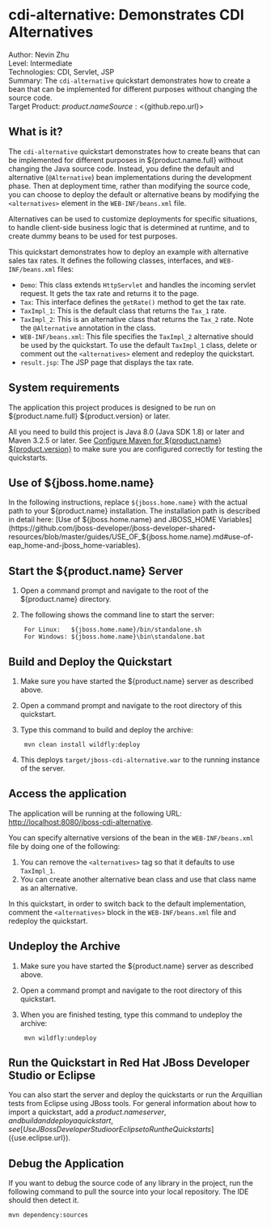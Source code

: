 cdi-alternative: Demonstrates CDI Alternatives
======================================================
Author: Nevin Zhu  
Level: Intermediate  
Technologies: CDI, Servlet, JSP  
Summary: The `cdi-alternative` quickstart demonstrates how to create a bean that can be implemented for different purposes without changing the source code.   
Target Product: ${product.name}  
Source: <${github.repo.url}>  

What is it?
-----------

The `cdi-alternative` quickstart demonstrates how to create beans that can be implemented for different purposes in ${product.name.full} without changing the Java source code. Instead, you define the default and alternative (`@Alternative`) bean implementations during the development phase. Then at deployment time, rather than modifying the source code, you can choose to deploy the default or alternative beans by modifying the `<alternatives>` element in the `WEB-INF/beans.xml` file.

Alternatives can be used to customize deployments for specific situations, to handle client-side business logic that is determined at runtime, and to create dummy beans to be used for test purposes. 

This quickstart demonstrates how to deploy an example with alternative sales tax rates. It defines the following classes, interfaces, and `WEB-INF/beans.xml` files:

* `Demo`: This class extends `HttpServlet` and handles the incoming servlet request. It gets the tax rate and returns it to the page.
* `Tax`: This interface defines the `getRate()` method to get the tax rate.
* `TaxImpl_1`: This is the default class that returns the `Tax_1` rate.
* `TaxImpl_2`: This is an alternative class that returns the `Tax_2` rate. Note the `@Alternative` annotation in the class.
* `WEB-INF/beans.xml`: This file specifies the `TaxImpl_2` alternative should be used by the quickstart. To use the default `TaxImpl_1` class, delete or comment out the `<alternatives>` element and redeploy the quickstart.
* `result.jsp`: The JSP page that displays the tax rate.


System requirements
-------------------

The application this project produces is designed to be run on ${product.name.full} ${product.version} or later. 

All you need to build this project is Java 8.0 (Java SDK 1.8) or later and Maven 3.2.5 or later. See [Configure Maven for ${product.name} ${product.version}](https://github.com/jboss-developer/jboss-developer-shared-resources/blob/master/guides/CONFIGURE_MAVEN_JBOSS_EAP7.md#configure-maven-to-build-and-deploy-the-quickstarts) to make sure you are configured correctly for testing the quickstarts.


Use of ${jboss.home.name}
---------------

In the following instructions, replace `${jboss.home.name}` with the actual path to your ${product.name} installation. The installation path is described in detail here: [Use of ${jboss.home.name} and JBOSS_HOME Variables](https://github.com/jboss-developer/jboss-developer-shared-resources/blob/master/guides/USE_OF_${jboss.home.name}.md#use-of-eap_home-and-jboss_home-variables).


Start the ${product.name} Server
-------------------------

1. Open a command prompt and navigate to the root of the ${product.name} directory.
2. The following shows the command line to start the server:

        For Linux:   ${jboss.home.name}/bin/standalone.sh
        For Windows: ${jboss.home.name}\bin\standalone.bat


Build and Deploy the Quickstart
-------------------------

1. Make sure you have started the ${product.name} server as described above.
2. Open a command prompt and navigate to the root directory of this quickstart.
3. Type this command to build and deploy the archive:

        mvn clean install wildfly:deploy
        
4. This deploys `target/jboss-cdi-alternative.war` to the running instance of the server.


Access the application
---------------------

The application will be running at the following URL: <http://localhost:8080/jboss-cdi-alternative>.

You can specify alternative versions of the bean in the `WEB-INF/beans.xml` file by doing one of the following:

1. You can remove the `<alternatives>` tag so that it defaults to use `TaxImpl_1`.
2. You can create another alternative bean class and use that class name as an alternative.

In this quickstart, in order to switch back to the default implementation, 
comment the `<alternatives>` block in the `WEB-INF/beans.xml` file and redeploy the quickstart.

Undeploy the Archive
--------------------

1. Make sure you have started the ${product.name} server as described above.
2. Open a command prompt and navigate to the root directory of this quickstart.
3. When you are finished testing, type this command to undeploy the archive:

        mvn wildfly:undeploy


Run the Quickstart in Red Hat JBoss Developer Studio or Eclipse
-------------------------------------
You can also start the server and deploy the quickstarts or run the Arquillian tests from Eclipse using JBoss tools. For general information about how to import a quickstart, add a ${product.name} server, and build and deploy a quickstart, see [Use JBoss Developer Studio or Eclipse to Run the Quickstarts](${use.eclipse.url}). 

Debug the Application
------------------------------------

If you want to debug the source code of any library in the project, run the following command to pull the source into your local repository. The IDE should then detect it.

    mvn dependency:sources
   

